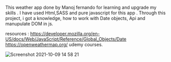 This weather app done by Manoj fernando for learning and upgrade my skills . I have used Html,SASS and pure javascript for this app .
Through this project, i got a knowledge, how to work with Date objects, Api and manupulate DOM in js.

resources :
https://developer.mozilla.org/en-US/docs/Web/JavaScript/Reference/Global_Objects/Date
https://openweathermap.org/
udemy courses.

![Screenshot 2021-10-09 14 58 21](https://user-images.githubusercontent.com/24775258/136658751-71586081-dfce-4799-ba0a-369c5d36784b.png)
